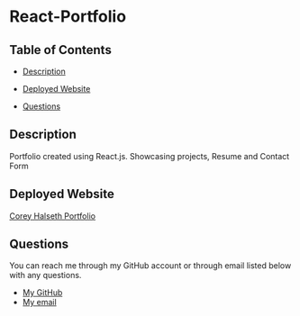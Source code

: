 # React-Portfolio

## Table of Contents

- [Description](#description)

- [Deployed Website](#deployed-website)

- [Questions](#questions)

## Description

Portfolio created using React.js. Showcasing projects, Resume and Contact Form

## Deployed Website

[Corey Halseth Portfolio](www.coreyhalseth.reactportfolio.com)

## Questions

You can reach me through my GitHub account or through email listed below with any questions.

- [My GitHub](https://github.com/CHalseth)
- [My email](mailto:corey.halseth@gmail.com)